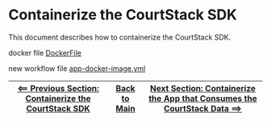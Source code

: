 # Containerize the CourtStack SDK

This document describes how to containerize the CourtStack SDK.

docker file
[DockerFile](../CourtStack.SDK/Dockerfile)

new workflow file
[app-docker-image.yml](../.github/workflows/sdk-docker-image.yml)

| [<== Previous Section: Containerize the CourtStack SDK](ContainerizeSDK.md) | [Back to Main](../README.md) | [Next Section: Containerize the App that Consumes the CourtStack Data ==>](ContainerizeApp.md) |
|--|--|--|
